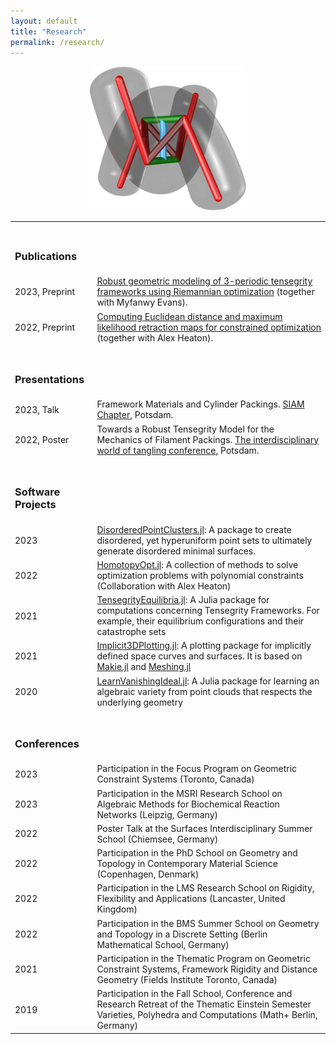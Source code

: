 ```yaml
---
layout: default
title: "Research"
permalink: /research/
---
```


<p style="text-align: center;">
<img src="/images/clasptetrahedralmodel.png" alt="The tetrahedral model for filament packings" width="50%" height="50%"/>
</p>

<table style="width:100%">
    <tr><td><h3><br>Publications</h3></td></tr>
    <tr>
        <td>2023, Preprint</td>
        <td><a href="https://arxiv.org/abs/2303.13140">Robust geometric modeling of 3-periodic tensegrity frameworks using Riemannian optimization</a> (together with Myfanwy Evans).</td>
    </tr>
    <tr>
        <td>2022, Preprint</td>
        <td><a href="https://arxiv.org/abs/2206.14106">Computing Euclidean distance and maximum likelihood retraction maps for constrained optimization</a> (together with Alex Heaton).</td>
    </tr>
  
  <tr><td><h3><br>Presentations</h3></td></tr>
    <tr>
        <td>2023, Talk</td>
        <td>Framework Materials and Cylinder Packings. <a href="https://www.math.uni-potsdam.de/studium/studierende/default-8819680ed3/">SIAM Chapter</a>, Potsdam.</td>
    </tr>
    <tr>
        <td>2022, Poster</td>
        <td>Towards a Robust Tensegrity Model for the Mechanics of Filament Packings. <a href="https://tangle-conference.de/">The interdisciplinary world of tangling conference</a>, Potsdam.</td>
    </tr>

<tr><td><h3><br>Software Projects</h3></td></tr>
<tr>
  <td>2023</td>
  <td><a href="https://github.com/matthiashimmelmann/DisorderedPointClusters.jl">DisorderedPointClusters.jl</a>: A package to create disordered, yet hyperuniform point sets to ultimately generate disordered minimal surfaces.</td>
</tr>
    
    
<tr>
  <td>2022</td>
  <td><a href="https://github.com/alexheaton2/HomotopyOpt.jl">HomotopyOpt.jl</a>: A collection of methods to solve optimization problems with polynomial constraints (Collaboration with Alex Heaton)</td>
</tr>
    
    
<tr>
  <td>2021</td>
  <td><a href="https://github.com/matthiashimmelmann/TensegrityEquilibria.jl">TensegrityEquilibria.jl</a>: A Julia package for computations concerning Tensegrity Frameworks. For example, their equilibrium configurations and their catastrophe sets</td>
</tr>
    
<tr>
    <td>2021</td>
    <td><a href="https://github.com/matthiashimmelmann/Implicit3DPlotting.jl">Implicit3DPlotting.jl</a>: A plotting package for implicitly defined space curves and surfaces. It is based on <a href="https://makie.juliaplots.org/stable/">Makie.jl</a> and <a href="https://github.com/JuliaGeometry/Meshing.jl">Meshing.jl</a></td>
</tr>
    
<tr>
  <td>2020</td>
  <td><a href="https://github.com/matthiashimmelmann/LearnVanishingIdeal.jl">LearnVanishingIdeal.jl</a>: A Julia package for learning an algebraic variety from point clouds that respects the underlying geometry</td>
</tr>
    
<tr> <td><h3><br>Conferences</h3></td></tr>
<tr>
    <td>2023</td>
    <td>Participation in the Focus Program on Geometric Constraint Systems (Toronto, Canada)</td>
</tr>
    
<tr>
    <td>2023</td>
    <td>Participation in the MSRI Research School on Algebraic Methods for Biochemical Reaction Networks (Leipzig, Germany) </td>
</tr>

<tr>
<td>2022</td>
    <td>Poster Talk at the Surfaces Interdisciplinary Summer School (Chiemsee, Germany)</td>
</tr>

<tr>
<td>2022</td>
    <td>Participation in the PhD School on Geometry and Topology in Contemporary Material Science (Copenhagen, Denmark)</td>
</tr>

<tr>
<td>2022</td>
    <td>Participation in the LMS Research School on Rigidity, Flexibility and Applications (Lancaster, United Kingdom)</td>
</tr>
 <tr>
     
<td>2022</td>
    <td>Participation in the BMS Summer School on Geometry and Topology in a Discrete Setting (Berlin Mathematical School, Germany)</td>
</tr>
<tr>
    <td>2021</td>
    <td>Participation in the Thematic Program on Geometric Constraint Systems, Framework Rigidity and Distance Geometry (Fields Institute Toronto, Canada)</td>
</tr>
    
<tr>
    <td>2019</td>
    <td>Participation in the Fall School, Conference and Research Retreat of the Thematic Einstein Semester Varieties, Polyhedra and Computations (Math+ Berlin, Germany)</td>
</tr>
</table>

